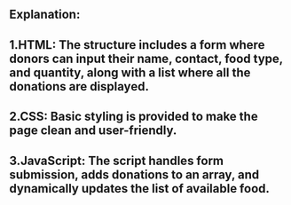 ## Explanation:
## 1.HTML: The structure includes a form where donors can input their name, contact, food type, and quantity, along with a list where all the donations are displayed.
## 2.CSS: Basic styling is provided to make the page clean and user-friendly.
## 3.JavaScript: The script handles form submission, adds donations to an array, and dynamically updates the list of available food.
